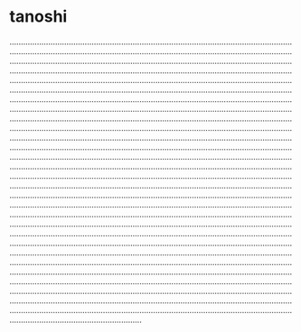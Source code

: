 # tanoshi
......................................................................................................................................................................................................................................................................................................................................................................................................................................................................................................................................................................................................................................................................................................................................................................................................................................................................................................................................................................................................................................................................................................................................................................................................................................................................................................................................................................................................................................................................................................................................................................................................................................................................................................................................................................................................................................................................................................................................................................................................................................................................................................................................................................................................................................................................................................................................................................................................................................................................................................................................................................................................................................................................................................................................................................................................................................................................................................................................................................................................................................................................................................................................................................................................................................................................................................................................................................................................................................................................................................................................................................................................................................................................................................................................................................................................